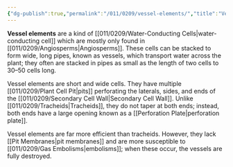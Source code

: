 ```yaml
---
{"dg-publish":true,"permalink":"/011/0209/vessel-elements/","title":"Vessel Elements","tags":["BIOL412"],"created":"2024-09-26T15:27:12.000-07:00","updated":"2025-01-22T00:58:37.812-08:00"}
---
```


**Vessel elements** are a kind of [[011/0209/Water-Conducting Cells\|water-conducting cell]] which are mostly only found in [[011/0209/Angiosperms\|Angiosperms]]. These cells can be stacked to form wide, long pipes, known as vessels, which transport water across the plant; they often are stacked in pipes as small as the length of two cells to 30–50 cells long.

Vessel elements are short and wide cells. They have multiple [[011/0209/Plant Cell Pit\|pits]] perforating the laterals, sides, and ends of the [[011/0209/Secondary Cell Wall\|Secondary Cell Wall]]. Unlike [[011/0209/Tracheids\|Tracheids]], they do not taper at both ends; instead, both ends have a large opening known as a [[Perforation Plate\|perforation plate]].

Vessel elements are far more efficient than tracheids. However, they lack [[Pit Membranes\|pit membranes]] and are more susceptible to [[011/0209/Gas Embolisms\|embolisms]]; when these occur, the vessels are fully destroyed.
